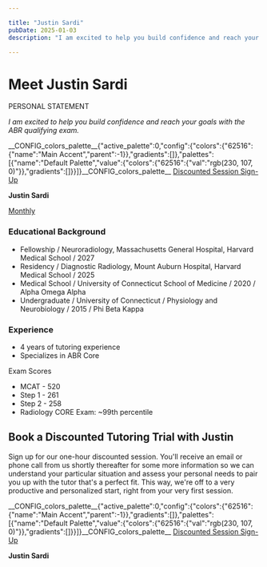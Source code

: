 ```yaml
---

title: "Justin Sardi"
pubDate: 2025-01-03
description: "I am excited to help you build confidence and reach your goals with the ABR qualifying exam."

---
```



# Meet Justin Sardi

PERSONAL STATEMENT

_I am excited to help you build confidence and reach your goals with the ABR qualifying exam._

\_\_CONFIG\_colors\_palette\_\_{"active\_palette":0,"config":{"colors":{"62516":{"name":"Main Accent","parent":-1}},"gradients":\[\]},"palettes":\[{"name":"Default Palette","value":{"colors":{"62516":{"val":"rgb(230, 107, 0)"}},"gradients":\[\]}}\]}\_\_CONFIG\_colors\_palette\_\_ [Discounted Session Sign-Up](/purchase-discounted-session/)

**Justin Sardi**

[Monthly](#)

### Educational Background

- Fellowship / Neuroradiology, Massachusetts General Hospital, Harvard Medical School / 2027
- Residency / Diagnostic Radiology, Mount Auburn Hospital, Harvard Medical School / 2025
- Medical School / University of Connecticut School of Medicine / 2020 / Alpha Omega Alpha
- Undergraduate / University of Connecticut / Physiology and Neurobiology / 2015 / Phi Beta Kappa

### Experience

- 4 years of tutoring experience
- Specializes in ABR Core

Exam Scores

- MCAT - 520
- Step 1 - 261
- Step 2 - 258
- Radiology CORE Exam: ~99th percentile

## Book a Discounted Tutoring Trial with Justin

Sign up for our one-hour discounted session. You'll receive an email or phone call from us shortly thereafter for some more information so we can understand your particular situation and assess your personal needs to pair you up with the tutor that's a perfect fit. This way, we're off to a very productive and personalized start, right from your very first session.

\_\_CONFIG\_colors\_palette\_\_{"active\_palette":0,"config":{"colors":{"62516":{"name":"Main Accent","parent":-1}},"gradients":\[\]},"palettes":\[{"name":"Default Palette","value":{"colors":{"62516":{"val":"rgb(230, 107, 0)"}},"gradients":\[\]}}\]}\_\_CONFIG\_colors\_palette\_\_ [Discounted Session Sign-Up](/purchase-discounted-session/)

**Justin Sardi**
